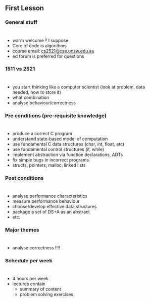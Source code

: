 ## First Lesson
 
### General stuff
#

- warm welcome ? I suppose
- Core of code is algorithms
- course email: cs2521@cse.unsw.edu.au
- ed forum is preferred for questions

### 1511 vs 2521
#
- you start thinking like a computer scientist (look at problem, data needed, how to store it)
- what combination
- analyse behaviour/correctness

### Pre conditions (pre-requisite knowledge)
#
- produce a correct C program
- understand state-based model of computation
- use fundamental C data structures (char, int, float, etc)
- use fundamental control structures (if, while)
- implement abstraction via function declarations, ADTs
- fix simple bugs in incorrect programs
- structs, pointers, malloc, linked lists

### Post conditions
#
- analyse performance characteristics
- measure performance behaviour
- choose/develop effective data structures
- package a set of DS+A as an abstract
- etc.

### Major themes
#
- analyse correctness !!!!

### Schedule per week
#
- 4 hours per week
- lectures contain
  - summary of content
  - problem solving exercises